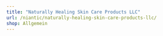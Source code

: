 ```yaml
---
title: "Naturally Healing Skin Care Products LLC"
url: /niantic/naturally-healing-skin-care-products-llc/
shop: Allgemein
---
```

